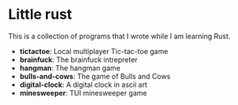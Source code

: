 
# Little rust

This is a collection of programs that I wrote while I am learning Rust.

- **tictactoe**: Local multiplayer Tic-tac-toe game
- **brainfuck**: The brainfuck intrepreter
- **hangman**: The hangman game
- **bulls-and-cows**: The game of Bulls and Cows
- **digital-clock**: A digital clock in ascii art 
- **minesweeper**: TUI minesweeper game
